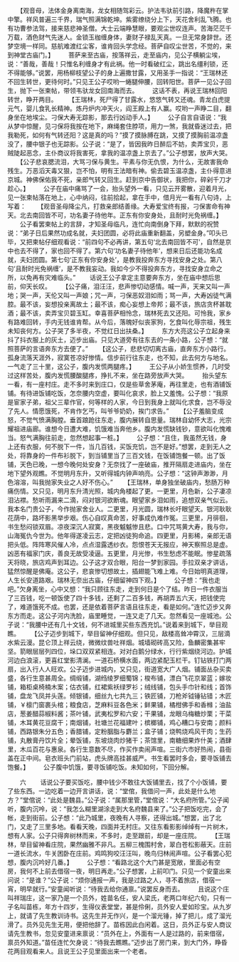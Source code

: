 <!-- { "loadSidebar": true } -->
　　【观音母，法体金身离南海，龙女相随驾彩云。护法韦驮前引路，降魔杵在掌中擎。祥风普遍三千界，瑞气照满锦乾坤。紫雾缭绕分上下，天花舍利乱飞腾。也有功曹参法驾，接来慈悲神圣僧。大士云端睁慧眼，要观尘世叹连声。苦海茫茫千万载，酒色财气先迷人。金锁玉枷缠身体，妻财子禄乱天真。一旦无常身辞世。还梦空境一样同。慈航难渡红尘客，谁肯回头学念经。菩萨自叹尘世苦，不觉的，来到神堂古庙门。】
　　菩萨来至古庙，按落祥云，走至庙内，见公子横躺尘埃，说：“善哉，善哉！只惟名利缠身才有此祸。他一时看破红尘，跳出名缰利锁，还不得能够。”说罢，用杨柳枝望公子的身上遍撒甘露，又用圣手一指说：“王瑞林还不回生转世，更待何时。”只见王公子哎哟一蜷腿伸腰，回转阳世。菩萨一见公子回生，抛下一张柬帖，带领韦驮龙女回南海而去。
　　这话不表，再说王瑞林回阳转世，睁开两目。
　　【王瑞林，死尸得了甘露水，悠悠气转又还魂。青龙白虎提元气，婴儿食乳长精神。炼丹炉内冲天火，阎王殿上有人赢。哎哟一声睁二目，翻身坐在地埃尘。刁保大寿无踪影，那去行凶动手人。】
　　公子自言自语说：“我从梦中惊醒，见刁保将我按在地下，麻绳套住脖项，用力一煞，我就昏迷过去，把我勒死，如何有气转还阳？这是真的吗？”摸了摸脉膊在跳，又摸了摸胸前温凉盏没了，腰中银子也无踪影。公子说：“是了，皆因我昨日醉后不妨，卖弄宝贝，恶贼陡起恶念，主仆商议将我害死，拿我的温凉盏上京去了。”公子想罢，放声大哭。
　　【公子悲哀腮流泪，大骂刁保与黄生。平素与你无仇恨，为什么，无故害我命残生。万恶滔天毒又狠，岂不怕，明有王法暗有神。偷去碧玉温凉盏，主仆得意进京城。神佛保佑我不死，亲郎气转又回生。赶到京中告御状，我把你，碎剁千刀才趁心。】
　　公子在庙中痛骂了一会，抬头望外一看，只见云开雾散，迎着月光，见一张柬帖落在地上，心中纳闷，往前拾起，拿在手中，借月光一看有八句诗，上写着：
　　【观音圣母降尘凡，打救亲郎结善缘。大寿爱宝终有报，刁保害命有神天。北去南回皆不可，功名妻子待他年。正东有你安身处，且耐时光免祸缠。】
　　公子看罢柬帖上的言辞，才知圣母临凡，连忙向南倒身下拜，默默的祝赞说：“弟子日后果然功成名就，夫妇团圆，必将此庙重新翻盖，另塑金身。”叩头已毕，又把柬帖仔细观看说：“前四句不必再讲，第五句‘北去南回皆不可’，自然是京中也去不得了，家也回不得了。第六句‘功名妻子待他年’，想来日后还能功名成就，夫妇团圆。第七句‘正东有你安身处’，是教我投奔东方寻找安身之处。第八句‘且耐时光免祸缠’，是不教我妄动。我如今少不得投奔东方，寻找安身立命之所，以免再有灾难临头。”
　　话说王公子拿定主意要奔东方，坐在庙中想后思前，仰天长叹。
　　【公子痛，泪汪汪，悲声惨切动感情。喊一声，天来又叫一声地；哭一声，天伦又叫一声娘；咒一声，刁保恶奴泪如雨；骂一声，大寿凶徒气满腔。最不该，妄想投亲离故土；最不该，痴心妄想上帝邦；最不该，旅店贪杯甚耽酒；最不该，卖弄宝贝碧玉缸。幸喜菩萨相怜念，瑞林死去又还阳。可怜我，家乡有路难回转，手内无钱谁肯帮。从今后，落魄好似丧家狗，乞食叫化辱宗祖，残生未知丧何方。公子哭了多半夜，不觉红日出扶桑。】
　　东方大亮这公子立起身来抖了抖衣服上的灰土，迈步出庙。只见大道旁有往东去的一条小路，公子想：“就照菩萨的言语奔东方去便了。”
　　【这公子，悲悲切切离古庙，直奔东方小路行。孤身流落天涯外，寂寞苍凉好惨情。信步前行往东走，也不知，此去何方与地名。一气走了三十里，这公子，腹内发慌两腿疼。】
　　王公子从小娇生惯养，几时受过这样苦处，腹内发慌腰酸腿疼，挣扎不来，坐在路旁放声大哭。
　　抬头望东一看，有一座村庄。走不多时来到庄口，仅是些草舍茅庵，再往里走，也有酒铺饭铺。有待进饭铺吃饭，怎奈腰内空虚，要叫化哀求，脸上又羞愧。公子想：“我原是宦家子弟，祖父三辈作官，何等样的人家，今日到我身上就叫化求食，岂不辱没了先人。情愿饿死，不肯作乞丐，叫爷爷奶奶，挨门求告。”
　　【公子羞脑变成怒，不觉气愤满胸膛。垂首踉跄往东走，腹内展转自思量。瑞林自幼怀大志，光宗耀祖进庙廊。谁想今日遭大难，饥饿难当奔他乡。腹内发慌缺钱钞，意欲叫化愧难当。怒气满胸往前走，忽然想起事一桩。】
　　公子想：“且住，我虽然无钱，身上还有衣服，何不脱下一件，当几百钱，买饭充饥，岂不是好。”想罢，走到无人之处，将靠身的一件布衫脱下，到当铺里当了三百文钱，在饭铺饱餐一顿。出了饭铺，天色已晚，一想今晚何处安身？无奈找了一座破庙，推开隔扇走进庙内，坐在地下望外观瞧。不觉明月东升，又听得城内钟声响亮。公子想：“这钟声渺渺，月色溶溶，叫我抛家失业之人好不伤心。”
　　【王瑞林，单身独坐破庙内，愁肠万种痛伤情。又只见，明月东升清光照，城内角楼起了更。一更里，月色新，公子凄凉泪沾襟。愁听雨漏来二滴，闷对银河欲断魂。眼望家乡泪如雨，追想双亲气似云。我本名门贵公子，今作抛家舍业人。二更里，月光圆，瑞林长吁眼望天。银河耿耿花荫中，路坏影黑举步艰。伤心自叹真命苦，好事成仇难作冤。三更里，月徘徊，书生愁闷锁双眉。凉夜深沉人寂寞，黑夜魆魆惨且悲。口中咒骂黄大寿，我与你，山海冤仇今世为。他年得遂凌云志，定把凶徒狗命追。四更里，月影稀，亲郎无语把头低。阵阵寒风催人冷，点点湿露透纱衣。怨恨苍天无报应，神天察照总是虚。凶恶有福家门庆，善良无故受凌逼。五更里，月光惨，书生愁虑不能眠。惨星疏落天将晓，旅店鸡声到耳边。公子这才双合眼，阳台一梦到家园。手拉双亲才讲话，猛然惊醒是佛庵。这公子，悲哀惨切想故土，插翅能飞难上难。今日始明真道理，人生长安道路艰。瑞林无奈出古庙，仔细留神四下观。】
　　公子想：“我也走吧。”欠身离坐，心中又想：“我只顾往东走，走到何日是个了结。昨日一件衣服当了三百钱，吃一顿饭使了四十多钱，还剩了二百多钱，再胡弄五六天，把钱使完了，难道饿死不成。也罢，还是依着菩萨言语且往东走，看是如何。”连忙迈步又奔东方而走。这公子河内洗脸，庙里睡觉，一连又走了几天。忽然看见一座城池。公子说：“我腰中还有几十文钱，何不进城里买些东西充饥。”说着来到城下，举目观瞧。
　　【公子迈步到城下，举目留神仔细观。但只见，敌楼高耸冲霄汉，三层滴水紫云漫。昆仑顶上祥云绕，微微纹兽吐祥烟。城墙砌砖高又险，鱼麟密集甚牢坚。箭眼层层列四位，垛口双双紧相连。对对白鹅分绿水，行行紫烟绕河边。护城河边白浪滚，更喜红堂影清澜。一道石桥横水面，两边紧配玉栏干。钉钻铁打门两扇，出入行人人旺欢。公子迈步进城内，又只见，街道宽大广人烟。铺面丛杂买卖盛，各行生意甚周全。绸缎铺，湖绉绫罗细蜀锦；梭布铺，漂白飞花京翠蓝；嫁妆铺，箱柜桌椅楠木案；估衣铺，红裙紫袄绿罗衫；绒线铺，包头手巾针和线；首饰铺，盘龙飞凤并头莲。倾银铺，细丝九七共九三；铁匠铺，刀枪斧钺锤钻错；木匠铺，￥檩门窗裹头棺；粮食店，芝麻料豆各色米；鲜果铺，橘柑佛手和香橼；油盐店，葱姜醋蒜椒料酱；茶叶铺，武夷松罗和六安；干果铺，龙眼乌梅糖炒栗；干菜铺，木耳黄花豆腐干；南烟铺，社塘兰花福建叶；槟榔铺，鸡心糟口与安南；颜料铺，西路银朱分五色；香腊铺，定粉胭脂与麝兰；盒子铺；烧鸭烧鸡风干肉；生药铺，丸散膏丹饮片全；晕饭铺，东坡烧肉炒猪干；茶馆里，南糖细果炸什美；酒肆里，木瓜百花与惠泉。各行生意数不尽，作买作卖闹声喧。三街六市好热闹，县衙盖在正中间。皂衣班头门前站，虎头牌高挂甚威严。书生看罢时多会，要寻饭铺去饱餐。】
　　公子腹中饥饿，要寻饭铺吃饭。未知如何，下回分解。

　　六
　　话说公子要买饭吃，腰中钱少不敢往大饭铺里去，找了个小饭铺，要了些东西。一边吃着一边开言讲话，说：“堂倌，我借问一声，此处是什么地方？”堂倌说：“此处是魏县。”公子说：“属那里管，”堂倌说：“大名府所管。”公子闻听，腹内沉呤，说：“我怎么糊里湖涂走到大名府魏县来了。”公子把饭吃完，会了帐，走到街前。公子想：“此乃城里，夜晚有人寻察，还得出城。”想罢，出了北门，又走了三里多地。看看天晚，四面并无村庄。又往东看影影绰绰有一片树木，想有人家。公子只得奔树林而来，不多时，走至跟前，却是一座庄院。
　　【王瑞林，举目留神看庄院，果然幽雅不非凡。五柳三槐围村舍，翠白苍松影蔽天。庄前一道长流水，牛关困卧在庄前。鸡鸣狗咬汪汪叫，晚鸟归林闹声喧。公子看罢心犯想，腹内沉吟好几番。】
　　公子想：“看路北这个大门甚是宽敞，里面必有空房，我何不上前去借宿一夜，明日再走。”公子想罢，上前叩门。只见一个安童出来问说：“是谁？”公子说：“烦你通报一声，我是过路之人，寻不着旅店，借宿一宵，明早就行。”安童闻听说：“待我去给你通禀。”说罢反身而去。
　　且说这个庄叫祥瑞庄，这一家乃是一个员外，姓苗名任，安人梁氏，老两口年纪六旬，只有一子名叫苗栋，年方十四岁，生得仪表堂堂，甚是伶俐，员外安人爱如珍宝。从九岁上，就请了先生教训诗书。这先生并无作兴，是一个溜光锤，掉了把儿，成了溜光滑了。员外见先生无用，便把他辞了。苗栋因此白闲着。这日，员外正与安人商议请先生教书，忽见安童进来禀说：“员外在上，外面有一人是过路的，前来借宿，禀员外知道。”苗任连忙欠身说：“待我去瞧瞧。”迈步出了房门来，到大门外，睁昏花两目观看来人。且说王公子见里面出来一个老者。
